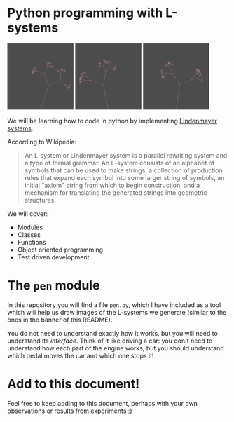# Python programming with L-systems 
<p float="left">
  <img src="img/banner.png" width= "30%" />
  <img src="img/banner2.png" width="30%" />
  <img src="img/banner3.png" width="30%" />
</p>

We will be learning how to code in python by implementing [Lindenmayer systems](https://en.wikipedia.org/wiki/L-system).

According to Wikipedia:

> An L-system or Lindenmayer system is a parallel rewriting system and a type of formal grammar. An L-system consists of an alphabet of symbols that can be used to make strings, a collection of production rules that expand each symbol into some larger string of symbols, an initial "axiom" string from which to begin construction, and a mechanism for translating the generated strings into geometric structures.

We will cover:
* Modules
* Classes
* Functions
* Object oriented programming
* Test driven development

# The `pen` module
In this repository you will find a file `pen.py`, which I have included as a tool which will help us draw images of the L-systems we generate (similar to the ones in the banner of this README).

You do not need to understand exactly how it works, but you will need to understand its _interface_. Think of it like driving a car: you don't need to understand how each part of the engine works, but you should understand which pedal moves the car and which one stops it!
# Add to this document!
Feel free to keep adding to this document, perhaps with your own observations or results from experiments :)